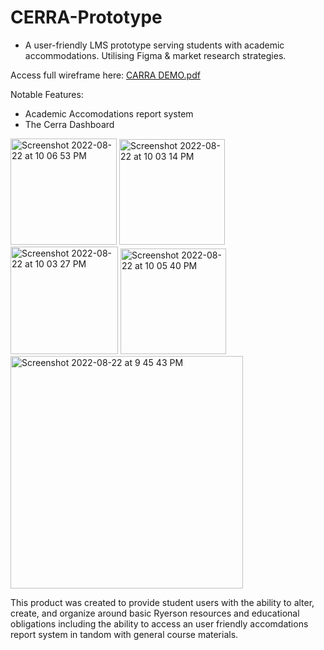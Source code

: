 # CERRA-Prototype
- A user-friendly LMS prototype serving students with academic accommodations. Utilising Figma & market research strategies.

Access full wireframe here: 
[CARRA DEMO.pdf](https://www.figma.com/file/Bl5aaD9zPUufmpxGUXyKAM?embed_host=share&kind=&node-id=0%3A1&viewer=1)

Notable Features:
- Academic Accomodations report system
- The Cerra Dashboard


 <img width="170" alt="Screenshot 2022-08-22 at 10 06 53 PM" src="https://user-images.githubusercontent.com/111409337/186052937-4f753b9e-5727-46a4-8cf0-6a4805b45e68.png"> <img width="169" alt="Screenshot 2022-08-22 at 10 03 14 PM" src="https://user-images.githubusercontent.com/111409337/186052559-6ca229c8-63e6-4848-a76b-8be1e2f7bce0.png"> <img width="172" alt="Screenshot 2022-08-22 at 10 03 27 PM" src="https://user-images.githubusercontent.com/111409337/186052587-8e8f7c3e-2c7b-40f6-b02c-1a52ea0983ff.png"> <img width="169" alt="Screenshot 2022-08-22 at 10 05 40 PM" src="https://user-images.githubusercontent.com/111409337/186052762-ead69168-13f9-4eef-b07a-c31aca52c7b8.png"> <img width="372" alt="Screenshot 2022-08-22 at 9 45 43 PM" src="https://user-images.githubusercontent.com/111409337/186053249-49738951-0a50-4b21-8fbf-a2c579b16341.png">





This product was created to provide student users with the ability to alter, create, and organize around basic Ryerson resources and educational obligations including the ability to access an user friendly accomdations report system in tandom with general course materials.


